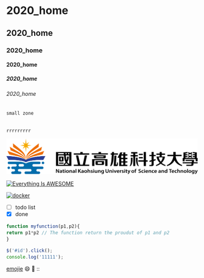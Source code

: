 # 2020_home
## 2020_home
### 2020_home
#### 2020_home
##### 2020_home
###### 2020_home

` small zone `

``` big

rrrrrrrrr

```
![NKUST](nkust.png "NKUST")

[![Everything Is AWESOME](https://img.youtube.com/vi/StTqXEQ2l-Y/0.jpg)](https://www.youtube.com/watch?v=StTqXEQ2l-Y "Everything Is AWESOME")

[![docker](https://img.youtube.com/vi/sSm2dRarhPo/0.jpg)](https://www.youtube.com/watch?v=sSm2dRarhPo "docker")


- [ ] todo list
- [x] done

``` javascript =
function myfunction(p1,p2){
return p1*p2 // The function return the proudut of p1 and p2
}
```

```js 
$('#id').click();
console.log('11111');
```

[emojie](https://www.webfx.com/tools/emoji-cheat-sheet/ "emojie")
:smile:
:100:
::
